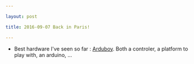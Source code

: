 ```yaml
---

layout: post

title: 2016-09-07 Back in Paris!

---
```



-   Best hardware I've seen so far :
    [Arduboy](https://www.seeedstudio.com/Crowdbuy-1.html). Both a
    controler, a platform to play with, an arduino, ...

